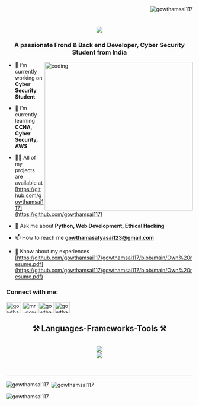 
<p align="right"> <img src="https://komarev.com/ghpvc/?username=gowthamsai117&label=Profile%20views&color=0e75b6&style=flat" alt="gowthamsai117" /> </p>
<h1 align="center">
    <img src="https://readme-typing-svg.herokuapp.com/?font=Righteous&size=35&center=true&vCenter=true&width=500&height=70&duration=4000&lines=Hi+There!+👋;+I'm+M+Gowtham+Satya+Sai+!;" />
</h1>
<h3 align="center">A passionate Frond & Back end Developer, Cyber Security Student from India</h3>

<img align="right" alt="coding" width="400" src="https://media1.giphy.com/media/v1.Y2lkPTc5MGI3NjExaGMxb203ZjBxM250M3pqMzV0eGF5YnJnNWZsM2wyczlpbDdmdHpoNCZlcD12MV9pbnRlcm5hbF9naWZfYnlfaWQmY3Q9cw/zhYSVCirREeIZtONCI/giphy.webp">


- 🔭 I’m currently working on **Cyber Security Student**

- 🌱 I’m currently learning **CCNA, Cyber Security, AWS**

- 👨‍💻 All of my projects are available at [https://github.com/gowthamsai117](https://github.com/gowthamsai117)

- 💬 Ask me about **Python, Web Development, Ethical Hacking**

- 📫 How to reach me **gowthamasatyasai123@gmail.com**

- 📄 Know about my experiences [https://github.com/gowthamsai117/gowthamsai117/blob/main/Own%20resume.pdf](https://github.com/gowthamsai117/gowthamsai117/blob/main/Own%20resume.pdf)

<h3 align="left">Connect with me:</h3>
<p align="left">
<a href="https://linkedin.com/in/gowtham-satya-sai-m" target="blank"><img align="center" src="https://raw.githubusercontent.com/rahuldkjain/github-profile-readme-generator/master/src/images/icons/Social/linked-in-alt.svg" alt="gowtham-satya-sai-m" height="30" width="40" /></a>
<a href="https://instagram.com/mr_gowtham_116" target="blank"><img align="center" src="https://raw.githubusercontent.com/rahuldkjain/github-profile-readme-generator/master/src/images/icons/Social/instagram.svg" alt="mr_gowtham_116" height="30" width="40" /></a>
<a href="https://www.leetcode.com/gowthamsai116" target="blank"><img align="center" src="https://raw.githubusercontent.com/rahuldkjain/github-profile-readme-generator/master/src/images/icons/Social/leet-code.svg" alt="gowthamsai116" height="30" width="40" /></a>
<a href="https://auth.geeksforgeeks.org/user/gowthamsata09e" target="blank"><img align="center" src="https://raw.githubusercontent.com/rahuldkjain/github-profile-readme-generator/master/src/images/icons/Social/geeks-for-geeks.svg" alt="gowthamsata09e" height="30" width="40" /></a>
</p>

<h2 align="center">⚒️ Languages-Frameworks-Tools ⚒️</h2>
<br/>
<div align="center">
    <img src="https://skillicons.dev/icons?i=python,java,c,html,css,javascript,react,aws,azure" /><br>
    <img src="https://skillicons.dev/icons?i=nodejs,mysql,mongodb,django,flask,figma,linux,git" /><br>
</div>


<br>
<br>
<hr></hr>
<p align="center"><img align="left" src="https://github-readme-stats.vercel.app/api/top-langs?username=gowthamsai117&show_icons=true&locale=en&layout=compact" alt="gowthamsai117" /></p>

<p>&nbsp;<img align="center" src="https://github-readme-stats.vercel.app/api?username=gowthamsai117&show_icons=true&locale=en" alt="gowthamsai117" /></p>

<p><img align="center" src="https://github-readme-streak-stats.herokuapp.com/?user=gowthamsai117&" alt="gowthamsai117" /></p>
